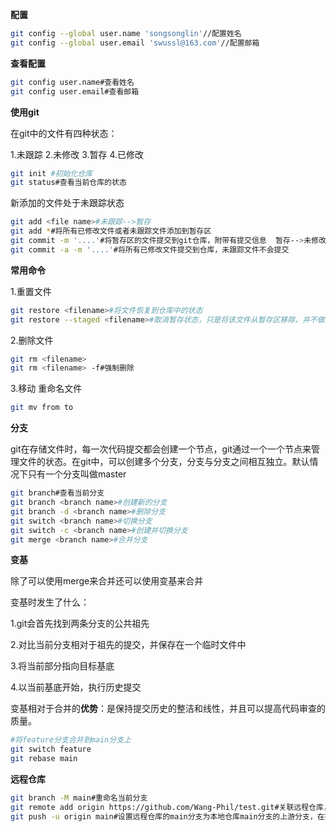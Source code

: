**配置**

```bash
git config --global user.name 'songsonglin'//配置姓名
git config --global user.email 'swussl@163.com'//配置邮箱
```

**查看配置**

```bash
git config user.name#查看姓名
git config user.email#查看邮箱
```

**使用git**

在git中的文件有四种状态：

1.未跟踪 2.未修改 3.暂存 4.已修改

```bash
git init #初始化仓库
git status#查看当前仓库的状态
```

新添加的文件处于未跟踪状态

```bash
git add <file name>#未跟踪-->暂存
git add *#将所有已修改文件或者未跟踪文件添加到暂存区
git commit -m '....'#将暂存区的文件提交到git仓库，附带有提交信息  暂存-->未修改
git commit -a -m '....'#将所有已修改文件提交到仓库，未跟踪文件不会提交
```

**常用命令**

1.重置文件

```bash
git restore <filename>#将文件恢复到仓库中的状态
git restore --staged <filename>#取消暂存状态，只是将该文件从暂存区移除，并不做其他修改
```

2.删除文件

```bash
git rm <filename>
git rm <filename> -f#强制删除
```

3.移动 重命名文件

```bash
git mv from to  
```

**分支**

git在存储文件时，每一次代码提交都会创建一个节点，git通过一个一个节点来管理文件的状态。在git中，可以创建多个分支，分支与分支之间相互独立。默认情况下只有一个分支叫做master

```bash
git branch#查看当前分支
git branch <branch name>#创建新的分支
git branch -d <branch name>#删除分支
git switch <branch name>#切换分支
git switch -c <branch name>#创建并切换分支
git merge <branch name>#合并分支
```

**变基**

除了可以使用merge来合并还可以使用变基来合并

变基时发生了什么：

1.git会首先找到两条分支的公共祖先

2.对比当前分支相对于祖先的提交，并保存在一个临时文件中

3.将当前部分指向目标基底

4.以当前基底开始，执行历史提交

变基相对于合并的**优势**：是保持提交历史的整洁和线性，并且可以提高代码审查的质量。

```bash
#将feature分支合并到main分支上
git switch feature
git rebase main
```

**远程仓库**

```bash
git branch -M main#重命名当前分支
git remote add origin https://github.com/Wang-Phil/test.git#关联远程仓库，别名为origin
git push -u origin main#设置远程仓库的main分支为本地仓库main分支的上游分支，在提交时不需指定
```

